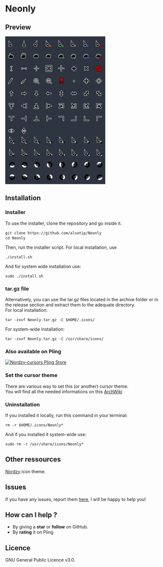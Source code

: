 # Neonly

## Preview

![Neonly preview](./art/preview.png)


## Installation

### Installer
To use the installer, clone the repository and go inside it.
```
git clone https://github.com/alvatip/Neonly
cd Neonly
```
Then, run the installer script. For local installation, use
``` 
./install.sh
```
And for system wide installation use:
``` 
sudo ./install.sh
```
### tar.gz file
Alternatively, you can use the tar.gz files located in the archive folder or in the release section and extract them to the adequate directory.</br>
For local installation:
```
tar -zxvf Neonly.tar.gz -C $HOME/.icons/
```
For system-wide installation: 
```
tar -zxvf Neonly.tar.gz -C /usr/share/icons/
```
### Also available on Pling
<p align="left">
  <a href="https://www.pling.com/p/1677902/" >
    <img title="Nordzy-cursors Pling Store" width="25%" src="https://imgur.com/VxSgrWw.png">
  </a>
</p>

### Set the cursor theme
There are various way to set this (or another) cursor theme.</br>
You will find all the needed informations on this [ArchWiki](https://wiki.archlinux.org/title/Cursor_themes#GNOME)

### Uninstallation
If you installed it locally, run this command in your terminal: 
```
rm -r $HOME/.icons/Neonly*
```
And if you installed it system-wide use:
```
sudo rm -r /usr/share/icons/Neonly*
```
## Other ressources
[Nordzy](https://github.com/alvatip/Nordzy-icon) icon theme. </br> 

##  Issues

If you have any issues, report them [here](https://github.com/alvatip/Neonly/issues), I will be happy to help you!

##  How can I help ?

* By giving a **star** or **follow** on GitHub.
* By **rating** it on Pling

## Licence

GNU General Public Licence v3.0.




